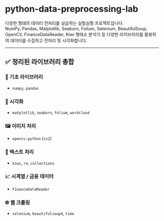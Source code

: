 # python-data-preprocessing-lab

다양한 형태의 데이터 전처리를 실습하는 실험실형 프로젝트입니다.  
NumPy, Pandas, Matplotlib, Seaborn, Folium, Selenium, BeautifulSoup, OpenCV, FinanceDataReader, Kiwi 형태소 분석기 등 다양한 라이브러리를 활용하여 데이터를 수집하고 전처리 및 시각화합니다.

---

## ✅ 정리된 라이브러리 총합

### 🧱 기초 라이브러리
- `numpy`, `pandas`

### 🎨 시각화
- `matplotlib`, `seaborn`, `folium`, `wordcloud`

### 🖼 이미지 처리
- `opencv-python` (`cv2`)

### 📝 텍스트 처리
- `kiwi`, `re`, `collections`

### 📈 시계열 / 금융 데이터
- `FinanceDataReader`

### 🌐 웹 크롤링
- `selenium`, `beautifulsoup4`, `time`
